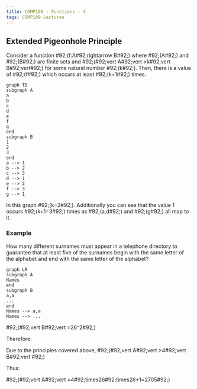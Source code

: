 ```yaml
---
title: COMP109 - Functions - 4
tags: COMP109 Lectures
---
```

## Extended Pigeonhole Principle
Consider a function \#92;(f:A\#92;rightarrow B\#92;) where \#92;(A\#92;) and \#92;(B\#92;) are finite sets and \#92;(\#92;vert A\#92;vert >k\#92;vert B\#92;vert\#92;) for some natural number \#92;(k\#92;). Then, there is a value of \#92;(f\#92;) which occurs at least \#92;(k+1\#92;) times.

```mermaid
graph TD
subgraph A
a
b
c
d
e
f
g
end 
subgraph B
1
2
3
end
a --> 1
b --> 2
c --> 3
d --> 1
e --> 2
f --> 3
g --> 1
```

In this graph \#92;(k=2\#92;). Additionally you can see that the value 1 occurs \#92;(k+1=3\#92;) times as \#92;(a,d\#92;) and \#92;(g\#92;) all map to it.

### Example
How many different surnames must appear in a telephone directory to guarantee that at least five of the surnames begin with the same letter of the alphabet and end with the same letter of the alphabet?

```mermaid
graph LR
subgraph A
Names
end
subgraph B
a,a
...
end
Names --> a,a
Names --> ...
```

\#92;(\#92;vert B\#92;vert =26^2\#92;)

Therefore:

Due to the principles covered above, \#92;(\#92;vert A\#92;vert >4\#92;vert B\#92;vert \#92;)

Thus:

\#92;(\#92;vert A\#92;vert =4\#92;times26\#92;times26+1=2705\#92;)

